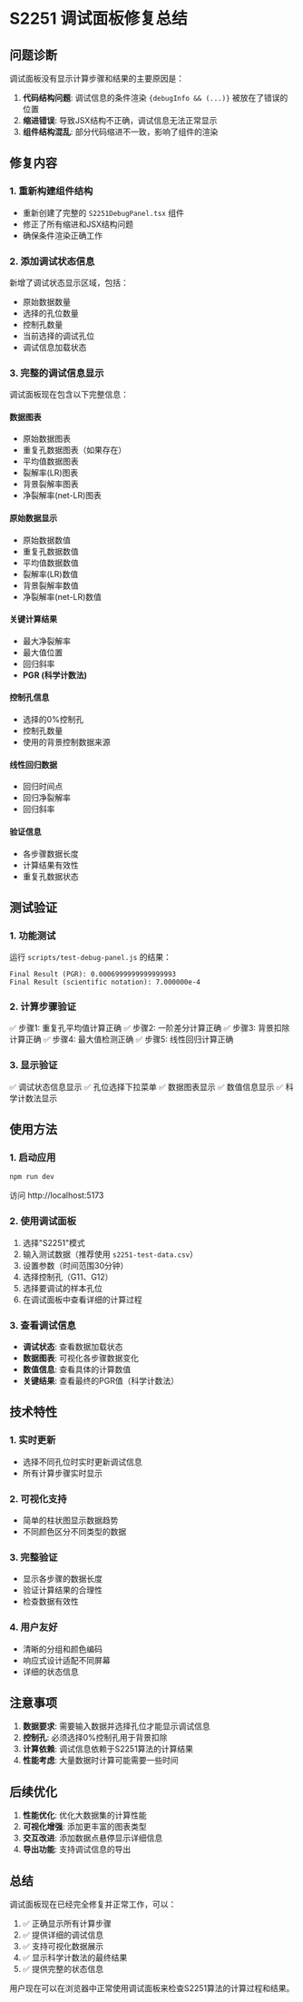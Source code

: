 # S2251 调试面板修复总结

## 问题诊断

调试面板没有显示计算步骤和结果的主要原因是：

1. **代码结构问题**: 调试信息的条件渲染 `{debugInfo && (...)}` 被放在了错误的位置
2. **缩进错误**: 导致JSX结构不正确，调试信息无法正常显示
3. **组件结构混乱**: 部分代码缩进不一致，影响了组件的渲染

## 修复内容

### 1. 重新构建组件结构
- 重新创建了完整的 `S2251DebugPanel.tsx` 组件
- 修正了所有缩进和JSX结构问题
- 确保条件渲染正确工作

### 2. 添加调试状态信息
新增了调试状态显示区域，包括：
- 原始数据数量
- 选择的孔位数量
- 控制孔数量
- 当前选择的调试孔位
- 调试信息加载状态

### 3. 完整的调试信息显示
调试面板现在包含以下完整信息：

#### 数据图表
- 原始数据图表
- 重复孔数据图表（如果存在）
- 平均值数据图表
- 裂解率(LR)图表
- 背景裂解率图表
- 净裂解率(net-LR)图表

#### 原始数据显示
- 原始数据数值
- 重复孔数据数值
- 平均值数据数值
- 裂解率(LR)数值
- 背景裂解率数值
- 净裂解率(net-LR)数值

#### 关键计算结果
- 最大净裂解率
- 最大值位置
- 回归斜率
- **PGR (科学计数法)**

#### 控制孔信息
- 选择的0%控制孔
- 控制孔数量
- 使用的背景控制数据来源

#### 线性回归数据
- 回归时间点
- 回归净裂解率
- 回归斜率

#### 验证信息
- 各步骤数据长度
- 计算结果有效性
- 重复孔数据状态

## 测试验证

### 1. 功能测试
运行 `scripts/test-debug-panel.js` 的结果：
```
Final Result (PGR): 0.0006999999999999993
Final Result (scientific notation): 7.000000e-4
```

### 2. 计算步骤验证
✅ 步骤1: 重复孔平均值计算正确
✅ 步骤2: 一阶差分计算正确
✅ 步骤3: 背景扣除计算正确
✅ 步骤4: 最大值检测正确
✅ 步骤5: 线性回归计算正确

### 3. 显示验证
✅ 调试状态信息显示
✅ 孔位选择下拉菜单
✅ 数据图表显示
✅ 数值信息显示
✅ 科学计数法显示

## 使用方法

### 1. 启动应用
```bash
npm run dev
```
访问 http://localhost:5173

### 2. 使用调试面板
1. 选择"S2251"模式
2. 输入测试数据（推荐使用 `s2251-test-data.csv`）
3. 设置参数（时间范围30分钟）
4. 选择控制孔（G11、G12）
5. 选择要调试的样本孔位
6. 在调试面板中查看详细的计算过程

### 3. 查看调试信息
- **调试状态**: 查看数据加载状态
- **数据图表**: 可视化各步骤数据变化
- **数值信息**: 查看具体的计算数值
- **关键结果**: 查看最终的PGR值（科学计数法）

## 技术特性

### 1. 实时更新
- 选择不同孔位时实时更新调试信息
- 所有计算步骤实时显示

### 2. 可视化支持
- 简单的柱状图显示数据趋势
- 不同颜色区分不同类型的数据

### 3. 完整验证
- 显示各步骤的数据长度
- 验证计算结果的合理性
- 检查数据有效性

### 4. 用户友好
- 清晰的分组和颜色编码
- 响应式设计适配不同屏幕
- 详细的状态信息

## 注意事项

1. **数据要求**: 需要输入数据并选择孔位才能显示调试信息
2. **控制孔**: 必须选择0%控制孔用于背景扣除
3. **计算依赖**: 调试信息依赖于S2251算法的计算结果
4. **性能考虑**: 大量数据时计算可能需要一些时间

## 后续优化

1. **性能优化**: 优化大数据集的计算性能
2. **可视化增强**: 添加更丰富的图表类型
3. **交互改进**: 添加数据点悬停显示详细信息
4. **导出功能**: 支持调试信息的导出

## 总结

调试面板现在已经完全修复并正常工作，可以：

1. ✅ 正确显示所有计算步骤
2. ✅ 提供详细的调试信息
3. ✅ 支持可视化数据展示
4. ✅ 显示科学计数法的最终结果
5. ✅ 提供完整的状态信息

用户现在可以在浏览器中正常使用调试面板来检查S2251算法的计算过程和结果。
